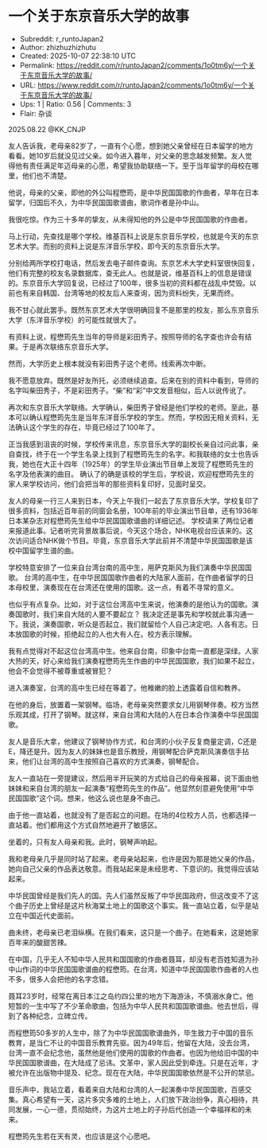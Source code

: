 # 一个关于东京音乐大学的故事

- Subreddit: r_runtoJapan2
- Author: zhizhuzhizhutu
- Created: 2025-10-07 22:38:10 UTC
- Permalink: https://reddit.com/r/runtoJapan2/comments/1o0tm6y/一个关于东京音乐大学的故事/
- URL: https://www.reddit.com/r/runtoJapan2/comments/1o0tm6y/一个关于东京音乐大学的故事/
- Ups: 1 | Ratio: 0.56 | Comments: 3
- Flair: 杂谈


2025.08.22 @KK_CNJP

友人告诉我，老母亲82岁了，一直有个心愿，想到她父亲曾经在日本留学的地方看看。她10岁后就没见过父亲。如今进入暮年，对父亲的思念越发频繁。友人觉得他有责任满足年迈母亲的心愿，希望我协助联络一下。至于当年留学的母校在哪里，他们也不清楚。

他说，母亲的父亲，即他的外公叫程懋筠，是中华民国国歌的作曲者，早年在日本留学，归国后不久，为中华民国国歌谱曲，歌词作者是孙中山。

我很吃惊。作为三十多年的挚友，从未得知他的外公是中华民国国歌的作曲者。

马上行动，先查找是哪个学校。维基百科上说是东京音乐学校，也就是今天的东京艺术大学。而别的资料上说是东洋音乐学校，即今天的东京音乐大学。

分别给两所学校打电话，然后发去电子邮件查询。东京艺术大学史料室很快回复，他们有完整的校友名录数据库，查无此人。也就是说，维基百科上的信息是错误的。东京音乐大学回复说，已经过了100年，很多当初的资料都在战乱中焚毁。以前也有来自韩国、台湾等地的校友后人来查询，因为资料纷失，无果而终。

我不甘心就此罢手。既然东京艺术大学很明确回复不是那里的校友，那么东京音乐大学（东洋音乐学校）的可能性就很大了。

有资料上说，程懋筠先生当年的导师是彩田秀子。按照导师的名字查也许会有结果。于是再次联络东京音乐大学。

然而，大学历史上根本就没有彩田秀子这个老师。线索再次中断。

我不愿意放弃。既然是好友所托，必须继续追查。后来在别的资料中看到，导师的名字叫柴田秀子，不是彩田秀子。“柴”和“彩”中文发音相似，后人以讹传讹了。

再次和东京音乐大学联络。大学确认，柴田秀子曾经是他们学校的老师。至此，基本可以确认程懋筠先生是当年东洋音乐学校的学生。然而，学校因无相关资料，无法确认这个学生的存在，毕竟已经过了100年了。

正当我感到沮丧的时候，学校传来讯息，东京音乐大学的副校长亲自过问此事，亲自查找，终于在一个学生名录上找到了程懋筠先生的名字。和我联络的女士也告诉我，她也在大正十四年（1925年）的学生毕业演出节目单上发现了程懋筠先生的名字及他表演的曲目。
确认了的确是该校的学生后，学校说，欢迎程懋筠先生的家人来学校访问，他们会把当年的那些资料复印好，见面时呈交。

友人的母亲一行三人来到日本，今天上午我们一起去了东京音乐大学。学校复印了很多资料，包括近百年前的同窗会名册，100年前的毕业演出节目单，还有1936年日本某杂志对程懋筠先生给中华民国国歌谱曲的详细记述。
学校请来了两位记者来报道此事。记者听完背景故事后说，今天这个场合，NHK电视台应该来的。这次访问适合NHK做个节目。毕竟，东京音乐大学此前并不清楚中华民国国歌是该校中国留学生谱的曲。

学校特意安排了一位来自台湾台南的高中生，用萨克斯风为我们演奏中华民国国歌。
台湾的高中生，在中华民国国歌作曲者的大陆家人面前，在作曲者留学的日本母校里，演奏现在在台湾还在使用的国歌。这一点，有着不寻常的意义。

也似乎有点复杂。比如，对于这位台湾高中生来说，他演奏的是他认为的国歌。演奏国歌时，我们来自大陆的人要不要起立？
我决定还是事先和学校就此事沟通一下。我说，演奏国歌，听众是否起立，我们就留给个人自己决定吧。人各有志。日本放国歌的时候，拒绝起立的人也大有人在。校方表示理解。

我有点觉得对不起这位台湾高中生。他来自台南，印象中台南一直都是深绿。人家大热的天，好心来给我们演奏程懋筠先生作曲的中华民国国歌，我们如果不起立，他会不会觉得不被尊重或被冒犯？

进入演奏室，台湾的高中生已经在等着了。他稚嫩的脸上透露着自信和教养。

在他的身后，放置着一架钢琴。临场，老母亲突然要求女儿用钢琴伴奏。校方当然乐观其成，打开了钢琴。就这样，来自台湾和大陆的人在日本合作演奏中华民国国歌。

友人是音乐大拿，他建议了钢琴协作方式，和台湾的小伙子反复商量定调，C还是E，降还是升。因为友人的妹妹也是音乐教授，用钢琴配合萨克斯风演奏信手拈来，他们让台湾的高中生按照自己喜欢的方式演奏，钢琴配合。

友人一直站在一旁提建议，然后用半开玩笑的方式给自己的母亲报幕，说下面由他妹妹和来自台湾的朋友一起演奏“程懋筠先生的作品”。他显然刻意避免使用“中华民国国歌”这个词。想来，他这么说也是身不由己。

由于他一直站着，也就没有了是否起立的问题。在场的4位校方人员，也都选择一直站着。他们都用这个方式自然地避开了敏感区。

坐着的，只有友人母亲和我。此时，钢琴声响起。

我和老母亲几乎是同时站了起来。老母亲站起来，也许是因为那是她父亲的作品，她向自己父亲的作品表达敬意。而我站起来是未经思考、下意识的。我觉得应该站起来。

中华民国曾经是我们先人的国。先人们虽然反叛了中华民国政府，但这改变不了这个曲子历史上曾经是这片秋海棠土地上的国歌这个事实。我一直站立着，似乎是站立在中国近代史面前。

曲未终，老母亲已老泪纵横。在我们看来，这只是一个曲子。在她看来，这是她家百年来的酸甜苦辣。

在中国，几乎无人不知中华人民共和国国歌的作曲者聂耳，却没有老百姓知道为孙中山作词的中华民国国歌谱曲的程懋筠。在台湾，知道中华民国国歌作曲者的人也不多，很多人会把他的名字念错。

聂耳23岁时，经常在离日本江之岛约四公里的地方下海游泳，不慎溺水身亡。他短暂的一生中写了不少革命歌曲，包括为中华人民共和国国歌谱曲。他去世后，得到了各种纪念，立碑立传。

而程懋筠50多岁的人生中，除了为中华民国国歌谱曲外，毕生致力于中国的音乐教育，是当仁不让的中国音乐教育先驱。因为49年后，他留在大陆，没去台湾，台湾一直不会纪念他，虽然他是他们使用的国歌的作曲者。也因为他给旧中国的中华民国国歌谱曲，在大陆成了忌讳。文革中，家人因此受到牵连。只是在近年，才被允许在出版物中提及、纪念。现在在大陆，中华民国国歌依然是不公开的禁忌。

音乐声中，我站立着，看着来自大陆和台湾的人一起演奏中华民国国歌，百感交集。真心希望有一天，这片多灾多难的土地上，人们放下政治纷争，真心相待，共同发展，一心一德，贯彻始终，为这片土地上的子孙后代创造一个幸福祥和的未来。

程懋筠先生若在天有灵，也应该是这个心愿吧。

